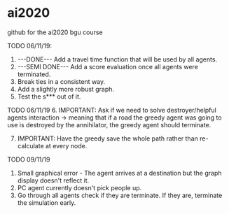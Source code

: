 # ai2020
github for the ai2020 bgu course 

TODO  06/11/19:
1. ---DONE--- Add a travel time function that will be used by all agents.
2. ---SEMI DONE--- Add a score evaluation once all agents were terminated.
3. Break ties in a consistent way.
4. Add a slightly more robust graph.
5. Test the s*** out of it.

TODO 06/11/19
6. IMPORTANT: Ask if we need to solve destroyer/helpful agents interaction -> meaning that if a road the greedy agent was going to use is destroyed by the annihilator, the greedy agent should terminate.

7. IMPORTANT: Have the greedy save the whole path rather than re-calculate at every node.

TODO 09/11/19
1. Small graphical error - The agent arrives at a destination but the graph display doesn't reflect it.
2. PC agent currently doesn't pick people up. 
3. Go through all agents check if they are terminate. If they are, terminate the simulation early.
